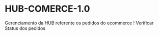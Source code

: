 # HUB-COMERCE-1.0
Gerenciamento da HUB referente os pedidos do ecommerce !
Verificar Status dos pedidos
